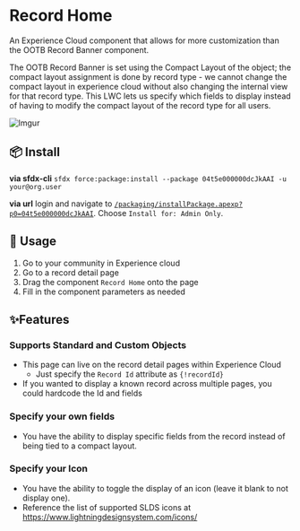# Record Home

An Experience Cloud component that allows for more customization than the OOTB Record Banner component.

The OOTB Record Banner is set using the Compact Layout of the object; the compact layout assignment is done by record type - we cannot change the compact layout in experience cloud without also changing the internal view for that record type.
This LWC lets us specify which fields to display instead of having to modify the compact layout of the record type for all users.

![Imgur](https://i.imgur.com/rQo2Gyy.png)

## 📦 Install

**via sfdx-cli**
`sfdx force:package:install --package 04t5e000000dcJkAAI -u your@org.user`

**via url**
login and navigate to [`/packaging/installPackage.apexp?p0=04t5e000000dcJkAAI`](https://login.salesforce.com/packaging/installPackage.apexp?p0=04t5e000000dcJkAAI). Choose `Install for: Admin Only`.

## 🔨 Usage

1. Go to your community in Experience cloud
2. Go to a record detail page
3. Drag the component ``Record Home`` onto the page
4. Fill in the component parameters as needed

## ✨Features

### Supports Standard and Custom Objects

- This page can live on the record detail pages within Experience Cloud
  - Just specify the ``Record Id`` attribute as ``{!recordId}``
- If you wanted to display a known record across multiple pages, you could hardcode the Id and fields

### Specify your own fields

- You have the ability to display specific fields from the record instead of being tied to a compact layout.

### Specify your Icon

- You have the ability to toggle the display of an icon (leave it blank to not display one).
- Reference the list of supported SLDS icons at https://www.lightningdesignsystem.com/icons/
